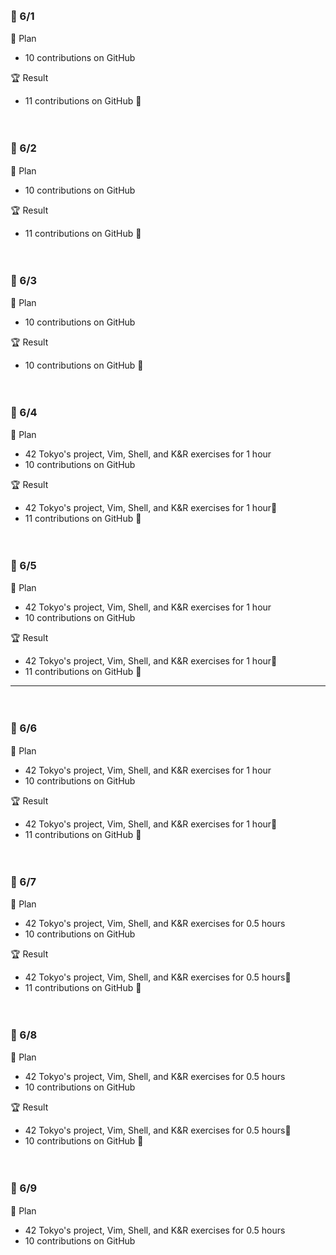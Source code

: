 <br><h3>:pushpin: 6/1　</h3>
:dart: Plan
- 10 contributions on GitHub

:trophy: Result
- 11 contributions on GitHub :100:

<br><h3>:pushpin: 6/2　</h3>
:dart: Plan
- 10 contributions on GitHub

:trophy: Result
- 11 contributions on GitHub :100:


<br><h3>:pushpin: 6/3　</h3>
:dart: Plan
- 10 contributions on GitHub

:trophy: Result
- 10 contributions on GitHub :100:

<br><h3>:pushpin: 6/4　</h3>
:dart: Plan
- 42 Tokyo's project, Vim, Shell, and K&R exercises for 1 hour
- 10 contributions on GitHub

:trophy: Result
- 42 Tokyo's project, Vim, Shell, and K&R exercises for 1 hour:100:
- 11 contributions on GitHub :100:

<br><h3>:pushpin: 6/5　</h3>
:dart: Plan
- 42 Tokyo's project, Vim, Shell, and K&R exercises for 1 hour
- 10 contributions on GitHub

:trophy: Result
- 42 Tokyo's project, Vim, Shell, and K&R exercises for 1 hour:100:
- 11 contributions on GitHub :100:

---

<br><h3>:pushpin: 6/6　</h3>
:dart: Plan
- 42 Tokyo's project, Vim, Shell, and K&R exercises for 1 hour
- 10 contributions on GitHub

:trophy: Result
- 42 Tokyo's project, Vim, Shell, and K&R exercises for 1 hour:100:
- 11 contributions on GitHub :100:


<br><h3>:pushpin: 6/7　</h3>
:dart: Plan
- 42 Tokyo's project, Vim, Shell, and K&R exercises for 0.5 hours
- 10 contributions on GitHub

:trophy: Result
- 42 Tokyo's project, Vim, Shell, and K&R exercises for 0.5 hours:100:
- 11 contributions on GitHub :100:

<br><h3>:pushpin: 6/8　</h3>
:dart: Plan
- 42 Tokyo's project, Vim, Shell, and K&R exercises for 0.5 hours
- 10 contributions on GitHub

:trophy: Result
- 42 Tokyo's project, Vim, Shell, and K&R exercises for 0.5 hours:100:
- 10 contributions on GitHub :100:

<br><h3>:pushpin: 6/9　</h3>
:dart: Plan
- 42 Tokyo's project, Vim, Shell, and K&R exercises for 0.5 hours
- 10 contributions on GitHub


